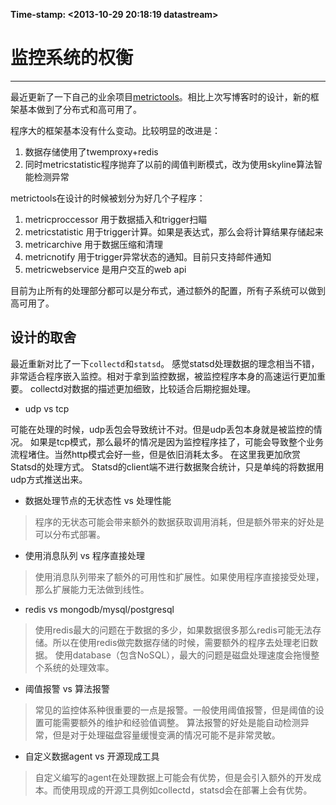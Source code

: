 **Time-stamp: <2013-10-29 20:18:19 datastream>**

# 监控系统的权衡

---

最近更新了一下自己的业余项目[metrictools](github.com/datastream/metrictools)。相比上次写博客时的设计，新的框架基本做到了分布式和高可用了。

程序大的框架基本没有什么变动。比较明显的改进是：

1. 数据存储使用了twemproxy+redis
1. 同时metricstatistic程序抛弃了以前的阈值判断模式，改为使用skyline算法智能检测异常

metrictools在设计的时候被划分为好几个子程序：

1. metricproccessor 用于数据插入和trigger扫瞄
1. metricstatistic 用于trigger计算。如果是表达式，那么会将计算结果存储起来
1. metricarchive 用于数据压缩和清理
1. metricnotify 用于trigger异常状态的通知。目前只支持邮件通知
1. metricwebservice 是用户交互的web api

目前为止所有的处理部分都可以是分布式，通过额外的配置，所有子系统可以做到高可用了。

## 设计的取舍

最近重新对比了一下`collectd`和`statsd`。
感觉statsd处理数据的理念相当不错，非常适合程序嵌入监控。相对于拿到监控数据，被监控程序本身的高速运行更加重要。
collectd对数据的描述更加细致，比较适合后期挖掘处理。

* udp vs tcp

可能在处理的时候，udp丢包会导致统计不对。但是udp丢包本身就是被监控的情况。
如果是tcp模式，那么最坏的情况是因为监控程序挂了，可能会导致整个业务流程堵住。当然http模式会好一些，但是依旧消耗太多。
在这里我更加欣赏Statsd的处理方式。
Statsd的client端不进行数据聚合统计，只是单纯的将数据用udp方式推送出来。

* 数据处理节点的无状态性 vs 处理性能

> 程序的无状态可能会带来额外的数据获取调用消耗，但是额外带来的好处是可以分布式部署。

* 使用消息队列 vs 程序直接处理

> 使用消息队列带来了额外的可用性和扩展性。如果使用程序直接接受处理，那么扩展能力无法做到线性。

* redis vs mongodb/mysql/postgresql

> 使用redis最大的问题在于数据的多少，如果数据很多那么redis可能无法存储。所以在使用redis做完数据存储的时候，需要额外的程序去处理老旧数据。
> 使用database（包含NoSQL），最大的问题是磁盘处理速度会拖慢整个系统的处理效率。

* 阈值报警 vs 算法报警

> 常见的监控体系种很重要的一点是报警。一般使用阈值报警，但是阈值的设置可能需要额外的维护和经验值调整。
> 算法报警的好处是能自动检测异常，但是对于处理磁盘容量缓慢变满的情况可能不是非常灵敏。

* 自定义数据agent vs 开源现成工具

> 自定义编写的agent在处理数据上可能会有优势，但是会引入额外的开发成本。而使用现成的开源工具例如collectd，statsd会在部署上会有优势。
